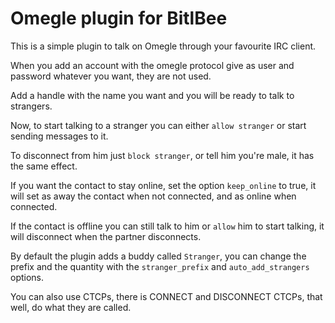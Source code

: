 Omegle plugin for BitlBee
=========================
This is a simple plugin to talk on Omegle through your favourite IRC client.

When you add an account with the omegle protocol give as user and password whatever you want,
they are not used.

Add a handle with the name you want and you will be ready to talk to strangers.

Now, to start talking to a stranger you can either `allow stranger` or start sending messages to it.

To disconnect from him just `block stranger`, or tell him you're male, it has the same effect.

If you want the contact to stay online, set the option `keep_online` to true, it will set as away
the contact when not connected, and as online when connected.

If the contact is offline you can still talk to him or `allow` him to start talking, it will disconnect
when the partner disconnects.

By default the plugin adds a buddy called `Stranger`, you can change the prefix and the quantity with the
`stranger_prefix` and `auto_add_strangers` options.

You can also use CTCPs, there is CONNECT and DISCONNECT CTCPs, that well, do what they are called.
